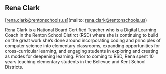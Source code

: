 ## Rena Clark

[rena.clark@rentonschools.us](mailto: rena.clark@rentonschools.us)

Rena Clark is a National Board Certified Teacher who is a Digital Learning Coach in the Renton School Distirct (RSD) where she is continuing to build on the great work she’s done around incorporating coding and principles of computer science into elementary classrooms, expanding opportunities for cross-curricular learning, and engaging students in exploring and creating as modes for deepening learning. Prior to coming to RSD, Rena spent 10 years teaching elementary students in the Bellevue and Kent School Districts.
